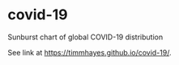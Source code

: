 # covid-19
Sunburst chart of global COVID-19 distribution

See link at https://timmhayes.github.io/covid-19/.